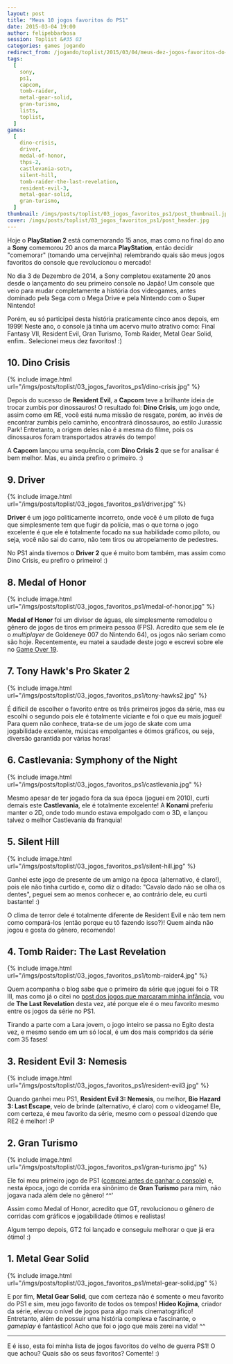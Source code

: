 ```yaml
---
layout: post
title: "Meus 10 jogos favoritos do PS1"
date: 2015-03-04 19:00
author: felipebbarbosa
session: Toplist &#35 03
categories: games jogando
redirect_from: /jogando/toplist/2015/03/04/meus-dez-jogos-favoritos-do-ps1.html
tags:
  [
    sony,
    ps1,
    capcom,
    tomb-raider,
    metal-gear-solid,
    gran-turismo,
    lists,
    toplist,
  ]
games:
  [
    dino-crisis,
    driver,
    medal-of-honor,
    thps-2,
    castlevania-sotn,
    silent-hill,
    tomb-raider-the-last-revelation,
    resident-evil-3,
    metal-gear-solid,
    gran-turismo,
  ]
thumbnail: /imgs/posts/toplist/03_jogos_favoritos_ps1/post_thumbnail.jpg
cover: /imgs/posts/toplist/03_jogos_favoritos_ps1/post_header.jpg
---
```


Hoje o **PlayStation 2** está comemorando 15 anos, mas como no final do ano a **Sony** comemorou 20 anos da marca **PlayStation**, então decidir "comemorar" (tomando uma cervejinha) relembrando quais são meus jogos favoritos do console que revolucionou o mercado!

<!--more-->

No dia 3 de Dezembro de 2014, a Sony completou exatamente 20 anos desde o lançamento do seu primeiro console no Japão! Um console que veio para mudar completamente a história dos videogames, antes dominado pela Sega com o Mega Drive e pela Nintendo com o Super Nintendo!

Porém, eu só participei desta história praticamente cinco anos depois, em 1999! Neste ano, o console já tinha um acervo muito atrativo como: Final Fantasy VII, Resident Evil, Gran Turismo, Tomb Raider, Metal Gear Solid, enfim.. Selecionei meus dez favoritos! :)

## 10. Dino Crisis

{% include image.html url="/imgs/posts/toplist/03_jogos_favoritos_ps1/dino-crisis.jpg" %}

Depois do sucesso de **Resident Evil**, a **Capcom** teve a brilhante ideia de trocar zumbis por dinossauros! O resultado foi: **Dino Crisis**, um jogo onde, assim como em RE, você está numa missão de resgate, porém, ao invés de encontrar zumbis pelo caminho, encontrará dinossauros, ao estilo Jurassic Park! Entretanto, a origem deles não é a mesma do filme, pois os dinossauros foram transportados através do tempo!

A **Capcom** lançou uma sequência, com **Dino Crisis 2** que se for analisar é bem melhor. Mas, eu ainda prefiro o primeiro. :)

## 9. Driver

{% include image.html url="/imgs/posts/toplist/03_jogos_favoritos_ps1/driver.jpg" %}

**Driver** é um jogo politicamente incorreto, onde você é um piloto de fuga que simplesmente tem que fugir da polícia, mas o que torna o jogo excelente é que ele é totalmente focado na sua habilidade como piloto, ou seja, você não sai do carro, não tem tiros ou atropelamento de pedestres.

No PS1 ainda tivemos o **Driver 2** que é muito bom também, mas assim como Dino Crisis, eu prefiro o primeiro! :)

## 8. Medal of Honor

{% include image.html url="/imgs/posts/toplist/03_jogos_favoritos_ps1/medal-of-honor.jpg" %}

**Medal of Honor** foi um divisor de águas, ele simplesmente remodelou o gênero de jogos de tiros em primeira pessoa (FPS). Acredito que sem ele (e o _multiplayer_ de Goldeneye 007 do Nintendo 64), os jogos não seriam como são hoje. Recentemente, eu matei a saudade deste jogo e escrevi sobre ele no [Game Over 19](/jogando/analise/2014/09/11/analise-medal-of-honor-ps1.html).

## 7. Tony Hawk's Pro Skater 2

{% include image.html url="/imgs/posts/toplist/03_jogos_favoritos_ps1/tony-hawks2.jpg" %}

É difícil de escolher o favorito entre os três primeiros jogos da série, mas eu escolhi o segundo pois ele é totalmente viciante e foi o que eu mais joguei! Para quem não conhece, trata-se de um jogo de skate com uma jogabilidade excelente, músicas empolgantes e ótimos gráficos, ou seja, diversão garantida por várias horas!

## 6. Castlevania: Symphony of the Night

{% include image.html url="/imgs/posts/toplist/03_jogos_favoritos_ps1/castlevania.jpg" %}

Mesmo apesar de ter jogado fora da sua época (joguei em 2010), curti demais este **Castlevania**, ele é totalmente excelente! A **Konami** preferiu manter o 2D, onde todo mundo estava empolgado com o 3D, e lançou talvez o melhor Castlevania da franquia!

## 5. Silent Hill

{% include image.html url="/imgs/posts/toplist/03_jogos_favoritos_ps1/silent-hill.jpg" %}

Ganhei este jogo de presente de um amigo na época (alternativo, é claro!), pois ele não tinha curtido e, como diz o ditado: "Cavalo dado não se olha os dentes", peguei sem ao menos conhecer e, ao contrário dele, eu curti bastante! :)

O clima de terror dele é totalmente diferente de Resident Evil e não tem nem como compará-los (então porque eu tô fazendo isso?)! Quem ainda não jogou e gosta do gênero, recomendo!

## 4. Tomb Raider: The Last Revelation

{% include image.html url="/imgs/posts/toplist/03_jogos_favoritos_ps1/tomb-raider4.jpg" %}

Quem acompanha o blog sabe que o primeiro da série que joguei foi o TR III, mas como já o citei no [post dos jogos que marcaram minha infância](/jogando/toplist/2014/08/13/dez-jogos-que-marcaram-minha-infancia.html), vou de **The Last Revelation** desta vez, até porque ele é o meu favorito mesmo entre os jogos da série no PS1.

Tirando a parte com a Lara jovem, o jogo inteiro se passa no Egito desta vez, e mesmo sendo em um só local, é um dos mais compridos da série com 35 fases!

## 3. Resident Evil 3: Nemesis

{% include image.html url="/imgs/posts/toplist/03_jogos_favoritos_ps1/resident-evil3.jpg" %}

Quando ganhei meu PS1, **Resident Evil 3: Nemesis**, ou melhor, **Bio Hazard 3: Last Escape**, veio de brinde (alternativo, é claro) com o videogame! Ele, com certeza, é meu favorito da série, mesmo com o pessoal dizendo que RE2 é melhor! :P

## 2. Gran Turismo

{% include image.html url="/imgs/posts/toplist/03_jogos_favoritos_ps1/gran-turismo.jpg" %}

Ele foi meu primeiro jogo de PS1 ([comprei antes de ganhar o console](/colecionando/colecao-pessoal/2010/09/05/aquisicao-gran-turismo-1-e-2-ps1.html)) e, nesta época, jogo de corrida era sinônimo de **Gran Turismo** para mim, não jogava nada além dele no gênero! ^^'

Assim como Medal of Honor, acredito que GT, revolucionou o gênero de corridas com gráficos e jogabilidade ótimos e realistas!

Algum tempo depois, GT2 foi lançado e conseguiu melhorar o que já era ótimo! :)

## 1. Metal Gear Solid

{% include image.html url="/imgs/posts/toplist/03_jogos_favoritos_ps1/metal-gear-solid.jpg" %}

E por fim, **Metal Gear Solid**, que com certeza não é somente o meu favorito do PS1 e sim, meu jogo favorito de todos os tempos! **Hideo Kojima**, criador da série, elevou o nível de jogos para algo mais cinematográfico! Entretanto, além de possuir uma história complexa e fascinante, o _gameplay_ é fantástico! Acho que foi o jogo que mais zerei na vida! ^^

---

E é isso, esta foi minha lista de jogos favoritos do velho de guerra PS1! O que achou? Quais são os seus favoritos? Comente! :)
